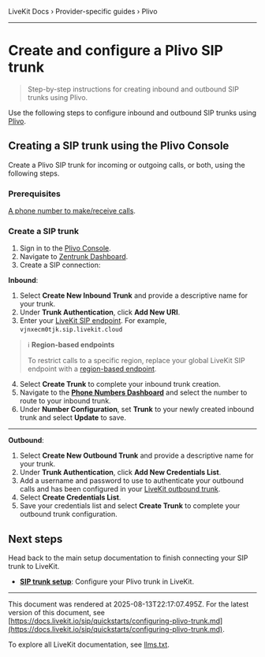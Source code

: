LiveKit Docs › Provider-specific guides › Plivo

---

# Create and configure a Plivo SIP trunk

> Step-by-step instructions for creating inbound and outbound SIP trunks using Plivo.

Use the following steps to configure inbound and outbound SIP trunks using [Plivo](https://plivo.com).

## Creating a SIP trunk using the Plivo Console

Create a Plivo SIP trunk for incoming or outgoing calls, or both, using the following steps.

### Prerequisites

[A phone number to make/receive calls](https://support.plivo.com/hc/en-us/articles/360041397412-How-can-I-rent-a-phone-number).

### Create a SIP trunk

1. Sign in to the [Plivo Console](https://console.plivo.com/).
2. Navigate to [Zentrunk Dashboard](https://console.plivo.com/zentrunk/dashboard/).
3. Create a SIP connection:

**Inbound**:

1. Select **Create New Inbound Trunk** and provide a descriptive name for your trunk.
2. Under **Trunk Authentication**, click **Add New URI**.
3. Enter your [LiveKit SIP endpoint](https://docs.livekit.io/sip/quickstarts/configuring-sip-trunk.md#sip-endpoint). For example, `vjnxecm0tjk.sip.livekit.cloud`

> ℹ️ **Region-based endpoints**
> 
> To restrict calls to a specific region, replace your global LiveKit SIP endpoint with a [region-based endpoint](https://docs.livekit.io/sip/cloud.md#region-pinning).
4. Select **Create Trunk** to complete your inbound trunk creation.
5. Navigate to the [**Phone Numbers Dashboard**](https://console.plivo.com/active-phone-numbers/) and select the number to route to your inbound trunk.
6. Under **Number Configuration**, set **Trunk** to your newly created inbound trunk and select **Update** to save.

---

**Outbound**:

1. Select **Create New Outbound Trunk** and provide a descriptive name for your trunk.
2. Under **Trunk Authentication**, click **Add New Credentials List**.
3. Add a username and password to use to authenticate your outbound calls and has been configured in your [LiveKit outbound trunk](https://docs.livekit.io/sip/trunk-outbound.md).
4. Select **Create Credentials List**.
5. Save your credentials list and select **Create Trunk** to complete your outbound trunk configuration.

## Next steps

Head back to the main setup documentation to finish connecting your SIP trunk to LiveKit.

- **[SIP trunk setup](https://docs.livekit.io/sip/quickstarts/configuring-sip-trunk.md#livekit-setup)**: Configure your Plivo trunk in LiveKit.

---

This document was rendered at 2025-08-13T22:17:07.495Z.
For the latest version of this document, see [https://docs.livekit.io/sip/quickstarts/configuring-plivo-trunk.md](https://docs.livekit.io/sip/quickstarts/configuring-plivo-trunk.md).

To explore all LiveKit documentation, see [llms.txt](https://docs.livekit.io/llms.txt).
